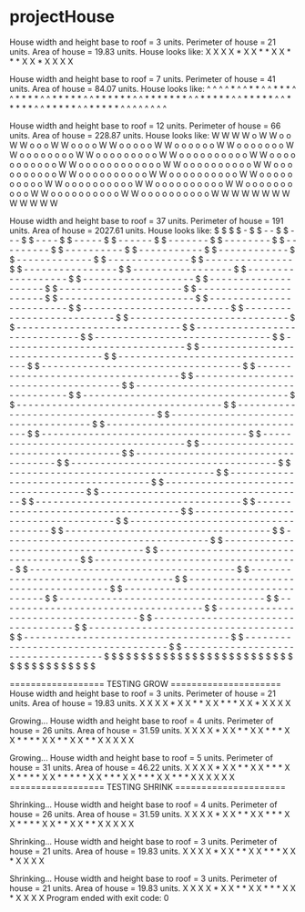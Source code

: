 # projectHouse

House width and height base to roof = 3 units.
Perimeter of house = 21 units.
Area of house = 19.83 units.
House looks like:
    X
   X X
  X * X
 X * * X
X * * * X
  X * X
  X X X

House width and height base to roof = 7 units.
Perimeter of house = 41 units.
Area of house = 84.07 units.
House looks like:
        ^
       ^ ^
      ^ * ^
     ^ * * ^
    ^ * * * ^
   ^ * * * * ^
  ^ * * * * * ^
 ^ * * * * * * ^
^ * * * * * * * ^
  ^ * * * * * ^
  ^ * * * * * ^
  ^ * * * * * ^
  ^ * * * * * ^
  ^ * * * * * ^
  ^ ^ ^ ^ ^ ^ ^

House width and height base to roof = 12 units.
Perimeter of house = 66 units.
Area of house = 228.87 units.
House looks like:
             W
            W W
           W o W
          W o o W
         W o o o W
        W o o o o W
       W o o o o o W
      W o o o o o o W
     W o o o o o o o W
    W o o o o o o o o W
   W o o o o o o o o o W
  W o o o o o o o o o o W
 W o o o o o o o o o o o W
W o o o o o o o o o o o o W
  W o o o o o o o o o o W
  W o o o o o o o o o o W
  W o o o o o o o o o o W
  W o o o o o o o o o o W
  W o o o o o o o o o o W
  W o o o o o o o o o o W
  W o o o o o o o o o o W
  W o o o o o o o o o o W
  W o o o o o o o o o o W
  W o o o o o o o o o o W
  W W W W W W W W W W W W

House width and height base to roof = 37 units.
Perimeter of house = 191 units.
Area of house = 2027.61 units.
House looks like:
                                      $
                                     $ $
                                    $ - $
                                   $ - - $
                                  $ - - - $
                                 $ - - - - $
                                $ - - - - - $
                               $ - - - - - - $
                              $ - - - - - - - $
                             $ - - - - - - - - $
                            $ - - - - - - - - - $
                           $ - - - - - - - - - - $
                          $ - - - - - - - - - - - $
                         $ - - - - - - - - - - - - $
                        $ - - - - - - - - - - - - - $
                       $ - - - - - - - - - - - - - - $
                      $ - - - - - - - - - - - - - - - $
                     $ - - - - - - - - - - - - - - - - $
                    $ - - - - - - - - - - - - - - - - - $
                   $ - - - - - - - - - - - - - - - - - - $
                  $ - - - - - - - - - - - - - - - - - - - $
                 $ - - - - - - - - - - - - - - - - - - - - $
                $ - - - - - - - - - - - - - - - - - - - - - $
               $ - - - - - - - - - - - - - - - - - - - - - - $
              $ - - - - - - - - - - - - - - - - - - - - - - - $
             $ - - - - - - - - - - - - - - - - - - - - - - - - $
            $ - - - - - - - - - - - - - - - - - - - - - - - - - $
           $ - - - - - - - - - - - - - - - - - - - - - - - - - - $
          $ - - - - - - - - - - - - - - - - - - - - - - - - - - - $
         $ - - - - - - - - - - - - - - - - - - - - - - - - - - - - $
        $ - - - - - - - - - - - - - - - - - - - - - - - - - - - - - $
       $ - - - - - - - - - - - - - - - - - - - - - - - - - - - - - - $
      $ - - - - - - - - - - - - - - - - - - - - - - - - - - - - - - - $
     $ - - - - - - - - - - - - - - - - - - - - - - - - - - - - - - - - $
    $ - - - - - - - - - - - - - - - - - - - - - - - - - - - - - - - - - $
   $ - - - - - - - - - - - - - - - - - - - - - - - - - - - - - - - - - - $
  $ - - - - - - - - - - - - - - - - - - - - - - - - - - - - - - - - - - - $
 $ - - - - - - - - - - - - - - - - - - - - - - - - - - - - - - - - - - - - $
$ - - - - - - - - - - - - - - - - - - - - - - - - - - - - - - - - - - - - - $
  $ - - - - - - - - - - - - - - - - - - - - - - - - - - - - - - - - - - - $
  $ - - - - - - - - - - - - - - - - - - - - - - - - - - - - - - - - - - - $
  $ - - - - - - - - - - - - - - - - - - - - - - - - - - - - - - - - - - - $
  $ - - - - - - - - - - - - - - - - - - - - - - - - - - - - - - - - - - - $
  $ - - - - - - - - - - - - - - - - - - - - - - - - - - - - - - - - - - - $
  $ - - - - - - - - - - - - - - - - - - - - - - - - - - - - - - - - - - - $
  $ - - - - - - - - - - - - - - - - - - - - - - - - - - - - - - - - - - - $
  $ - - - - - - - - - - - - - - - - - - - - - - - - - - - - - - - - - - - $
  $ - - - - - - - - - - - - - - - - - - - - - - - - - - - - - - - - - - - $
  $ - - - - - - - - - - - - - - - - - - - - - - - - - - - - - - - - - - - $
  $ - - - - - - - - - - - - - - - - - - - - - - - - - - - - - - - - - - - $
  $ - - - - - - - - - - - - - - - - - - - - - - - - - - - - - - - - - - - $
  $ - - - - - - - - - - - - - - - - - - - - - - - - - - - - - - - - - - - $
  $ - - - - - - - - - - - - - - - - - - - - - - - - - - - - - - - - - - - $
  $ - - - - - - - - - - - - - - - - - - - - - - - - - - - - - - - - - - - $
  $ - - - - - - - - - - - - - - - - - - - - - - - - - - - - - - - - - - - $
  $ - - - - - - - - - - - - - - - - - - - - - - - - - - - - - - - - - - - $
  $ - - - - - - - - - - - - - - - - - - - - - - - - - - - - - - - - - - - $
  $ - - - - - - - - - - - - - - - - - - - - - - - - - - - - - - - - - - - $
  $ - - - - - - - - - - - - - - - - - - - - - - - - - - - - - - - - - - - $
  $ - - - - - - - - - - - - - - - - - - - - - - - - - - - - - - - - - - - $
  $ - - - - - - - - - - - - - - - - - - - - - - - - - - - - - - - - - - - $
  $ - - - - - - - - - - - - - - - - - - - - - - - - - - - - - - - - - - - $
  $ - - - - - - - - - - - - - - - - - - - - - - - - - - - - - - - - - - - $
  $ - - - - - - - - - - - - - - - - - - - - - - - - - - - - - - - - - - - $
  $ - - - - - - - - - - - - - - - - - - - - - - - - - - - - - - - - - - - $
  $ - - - - - - - - - - - - - - - - - - - - - - - - - - - - - - - - - - - $
  $ - - - - - - - - - - - - - - - - - - - - - - - - - - - - - - - - - - - $
  $ - - - - - - - - - - - - - - - - - - - - - - - - - - - - - - - - - - - $
  $ - - - - - - - - - - - - - - - - - - - - - - - - - - - - - - - - - - - $
  $ - - - - - - - - - - - - - - - - - - - - - - - - - - - - - - - - - - - $
  $ - - - - - - - - - - - - - - - - - - - - - - - - - - - - - - - - - - - $
  $ - - - - - - - - - - - - - - - - - - - - - - - - - - - - - - - - - - - $
  $ - - - - - - - - - - - - - - - - - - - - - - - - - - - - - - - - - - - $
  $ - - - - - - - - - - - - - - - - - - - - - - - - - - - - - - - - - - - $
  $ $ $ $ $ $ $ $ $ $ $ $ $ $ $ $ $ $ $ $ $ $ $ $ $ $ $ $ $ $ $ $ $ $ $ $ $

================== TESTING GROW =====================
House width and height base to roof = 3 units.
Perimeter of house = 21 units.
Area of house = 19.83 units.
    X
   X X
  X * X
 X * * X
X * * * X
  X * X
  X X X

Growing...
House width and height base to roof = 4 units.
Perimeter of house = 26 units.
Area of house = 31.59 units.
     X
    X X
   X * X
  X * * X
 X * * * X
X * * * * X
  X * * X
  X * * X
  X X X X

Growing...
House width and height base to roof = 5 units.
Perimeter of house = 31 units.
Area of house = 46.22 units.
      X
     X X
    X * X
   X * * X
  X * * * X
 X * * * * X
X * * * * * X
  X * * * X
  X * * * X
  X * * * X
  X X X X X
================== TESTING SHRINK =====================

Shrinking...
House width and height base to roof = 4 units.
Perimeter of house = 26 units.
Area of house = 31.59 units.
     X
    X X
   X * X
  X * * X
 X * * * X
X * * * * X
  X * * X
  X * * X
  X X X X

Shrinking...
House width and height base to roof = 3 units.
Perimeter of house = 21 units.
Area of house = 19.83 units.
    X
   X X
  X * X
 X * * X
X * * * X
  X * X
  X X X

Shrinking...
House width and height base to roof = 3 units.
Perimeter of house = 21 units.
Area of house = 19.83 units.
    X
   X X
  X * X
 X * * X
X * * * X
  X * X
  X X X
Program ended with exit code: 0

